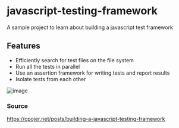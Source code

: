 # javascript-testing-framework
A sample project to learn about building a javascript test framework

## Features
- Efficiently search for test files on the file system
- Run all the tests in parallel
- Use an assertion framework for writing tests and report results
- Isolate tests from each other

![image](https://user-images.githubusercontent.com/20909078/173245481-8617ccdc-6483-4152-8f11-5646396db276.png)

### Source
https://cpojer.net/posts/building-a-javascript-testing-framework
